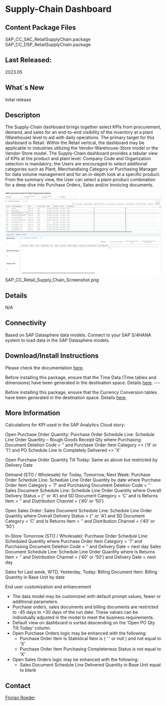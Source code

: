 # Supply-Chain Dashboard

## Content Package Files
SAP_CC_SAC_RetailSupplyChain.package  
SAP_CC_DSP_RetailSupplyChain.package

## Last Released:
2023.05

## What´s New
Inital release

## Descripton
The Supply-Chain dashboard brings together select KPIs from procurement, demand, and sales for an end-to-end visibility of the inventory at a plant (Warehouse) level to aid with daily operations. The primary target for this dashboard is Retail. Within the Retail vertical, the dashboard may be applicable to industries utilizing the Vendor-Warehouse-Store model or the Vendor-Store model. The Supply-Chain dashboard provides a tabular view of KPIs at the product and plant level. Company Code and Organization selection is mandatory; the Users are encouraged to select additional categories such as Plant, Merchandising Category or Purchasing Manager for data volume management and for an in-depth look at a specific product. From the summary view, the User can select a plant-product combination for a deep dive into Purchase Orders, Sales and/or Invoicing documents.

![SAP_CC_Retail_Supply_Chain_Dashboard](SAP_CC_Retail_Supply_Chain_Screenshot.png)
SAP_CC_Retail_Supply_Chain_Screenshot.png

## Details
N/A

## Connectivity
Based on SAP Datasphere data models. Connect to your SAP S/4HANA system to load data in the SAP Datasphere models.

## Download/Install Instructions
Please check the documentation [here](https://help.sap.com/docs/SAP_ANALYTICS_CLOUD/42093f14b43c485fbe3adbbe81eff6c8/603e26204ce14bd8b5f9729a8123636f.html).

Before installing this package, ensure that the Time Data (Time tables and dimensions) have been generated in the destination space. Details [here](https://help.sap.com/docs/SAP_DATASPHERE/be5967d099974c69b77f4549425ca4c0/c5cfce4d22b04650b2fd6078762cdeb9.html).  ---

Before installing this package, ensure that the Currency Conversion tables have been generated in the destination space. Details [here](https://help.sap.com/docs/SAP_DATASPHERE/c8a54ee704e94e15926551293243fd1d/b462239ffb644d9baab4442a10a72edf.html).


## More Information
Calculations for KPI used in the SAP Analytics Cloud story:

Open Purchase Order Quantity:
Purchase Order Schedule Line: Schedule Line Order Quantity – Rough Goods Receipt Qty where Purchasing Document Deletion Code = ’’ and Purchase Order Item Category <> (‘9’ or ‘1’) and PO Schedule Line Is Completely Delivered <> 'X’ 

Open Purchase Order Quantity Till Today: 
Same as above but restricted by Delivery Date

Demand (STO / Wholesale) for Today, Tomorrow, Next Week:
Purchase Order Schedule Line: Schedule Line Order Quantity by date where Purchase Order Item Category = ‘7’ and Purchasing Document Deletion Code = ‘‘
Sales Document Schedule Line: Schedule Line Order Quantity where Overall Delivery Status = (‘' or ‘A’) and SD Document Category = ‘C’ and Is Returns Item = ‘‘ and Distribution Channel = ('40’ or ‘50’)

Open Sales Order:
Sales Document Schedule Line: Schedule Line Order Quantity where Overall Delivery Status = (‘' or 'A’) and SD Document Category = ‘C’ and Is Returns Item = ’’ and Distribution Channel = ('40’ or ‘50’)

In-Store Tomorrow (STO / Wholesale):
Purchase Order Schedule Line: Scheduled Quantity where Purchase Order Item Category = '7’ and Purchasing Document Deletion Code = ’’ and Delivery Date = next day
Sales Document Schedule Line: Schedule Line Order Quantity where Is Returns Item = ’’ and Distribution Channel = ('40' or '50’) and Delivery Date = next day

Sales for Last week, WTD, Yesterday, Today:
Billing Document Item: Billing Quantity in Base Unit by date


End user customization and enhancement
- The data model may be customized with default prompt values, fewer or additional parameters.
- Purchase orders, sales documents and billing documents are restricted to -45 days to +30 days of the run date. These values can be individually adjusted in the model to meet the business requirements.
- Default view on dashboard is sorted descending on the ‘Open PO Qty Till Today’ column.
- Open Purchase Orders logic may be enhanced with the following:
	- Purchase Order Item Is Statistical Item is ( ‘ ‘ or null ) and not equal to ‘X’
	- Purchase Order Item Purchasing Completeness Status is not equal to ‘X’
- Open Sales Orders logic may be enhanced with the following:
	- Sales Document Schedule Line Delivered Quantity in Base Unit equal to blank

## Contact
[Florian Roeder](mailto:florian.maximilian.roeder@sap.com)


